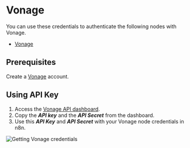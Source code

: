 # Vonage

You can use these credentials to authenticate the following nodes with Vonage.

- [Vonage](/integrations/builtin/app-nodes/n8n-nodes-base.vonage/)

## Prerequisites

Create a [Vonage](https://vonage.com) account.

## Using API Key

1. Access the [Vonage API dashboard](https://dashboard.nexmo.com/).
2. Copy the ***API key*** and the ***API Secret*** from the dashboard.
3. Use this ***API Key*** and ***API Secret*** with your Vonage node credentials in n8n.

![Getting Vonage credentials](/_images/integrations/builtin/credentials/vonage/using-api.gif)
